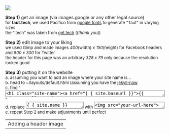 <table><tr align="center"><td>Adding a header image<tr><img src="https://encrypted-tbn1.gstatic.com/images?q=tbn:ANd9GcSChpGWXtDJuHeqYxblwUQ6qLxxM8LOuBy29auATF-WdilDNN_ANg">

**Step 1)** get an image (via images.google or any other legal source)<br>
<font size="2">for **taut.tech**, we used Pacifico from <a href="https://fonts.google.com/?sort=alpha">google fonts</a> to generate "Taut" in varying sizes<br>
the ".tech" was taken from <a href="get.tech">get.tech</a> ((*thank you*))</font>

**Step 2)** edit image to your liking<br>
<font size="2">we used Gimp and made images *400*(width) *x 150*(height) for Facebook headers and *800 x 300* for Twitter<br>
the header for this page was an arbitrary *328 x 79* only because the resolution looked good</font>

**Step 3)** putting it on the website<br>
<font size="2">a. assuming you want to add an image where your site name is...<br>
b. head to ~/layouts/default.html (assuming you have the <a href="https://github.com/barryclark/jekyll-now">jekyll-now</a><br>
c. find "<textarea rows="1" cols="60"><h1 class="site-name"><a href="{ { site.baseurl }}">{{ site.name }}</a></h1></textarea>"<br>
d. replace <textarea rows="1" col="1">{ { site.name }}</textarea> with <textarea rows="1" cols="25"><img src="your-url-here"></textarea><br>
e. repeat Step 2 and make adjustments until perfect</font><p>

